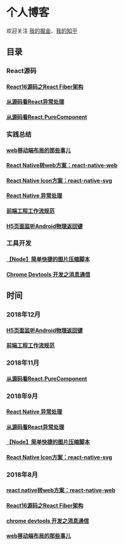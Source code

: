 # 个人博客

欢迎关注 [我的掘金](https://juejin.im/user/56dfa4391532bc00515e13d9/posts)、[我的知乎](https://www.zhihu.com/people/hu-jiao-36-21/posts)

## 目录

### React源码

#### [React16源码之React Fiber架构](https://github.com/HuJiaoHJ/blog/issues/7)

#### [从源码看React异常处理](https://github.com/HuJiaoHJ/blog/issues/12)

#### [从源码看React.PureComponent](https://github.com/HuJiaoHJ/blog/issues/14)

### 实践总结

#### [web移动端布局的那些事儿](https://github.com/HuJiaoHJ/blog/issues/6)

#### [React Native转web方案：react-native-web](https://github.com/HuJiaoHJ/blog/issues/9)

#### [React Native Icon方案：react-native-svg](https://github.com/HuJiaoHJ/blog/issues/10)

#### [React Native 异常处理](https://github.com/HuJiaoHJ/blog/issues/13)

#### [前端工程工作流规范](https://github.com/HuJiaoHJ/blog/issues/15)

#### [H5页面监听Android物理返回键](https://github.com/HuJiaoHJ/blog/issues/16)

### 工具开发

#### [【Node】简单快捷的图片压缩脚本](https://github.com/HuJiaoHJ/blog/issues/11)

#### [Chrome Devtools 开发之消息通信](https://github.com/HuJiaoHJ/blog/issues/4)

## 时间

### 2018年12月

#### [H5页面监听Android物理返回键](https://github.com/HuJiaoHJ/blog/issues/16)

#### [前端工程工作流规范](https://github.com/HuJiaoHJ/blog/issues/15)

### 2018年11月

#### [从源码看React.PureComponent](https://github.com/HuJiaoHJ/blog/issues/14)

### 2018年9月

#### [React Native 异常处理](https://github.com/HuJiaoHJ/blog/issues/13)

#### [从源码看React异常处理](https://github.com/HuJiaoHJ/blog/issues/12)

#### [【Node】简单快捷的图片压缩脚本](https://github.com/HuJiaoHJ/blog/issues/11)

#### [React Native Icon方案：react-native-svg](https://github.com/HuJiaoHJ/blog/issues/10)

### 2018年8月

#### [react native转web方案：react-native-web](https://github.com/HuJiaoHJ/blog/issues/9)

#### [React16源码之React Fiber架构](https://github.com/HuJiaoHJ/blog/issues/7)

#### [chrome devtools 开发之消息通信](https://github.com/HuJiaoHJ/blog/issues/4)

#### [web移动端布局的那些事儿](https://github.com/HuJiaoHJ/blog/issues/6)
